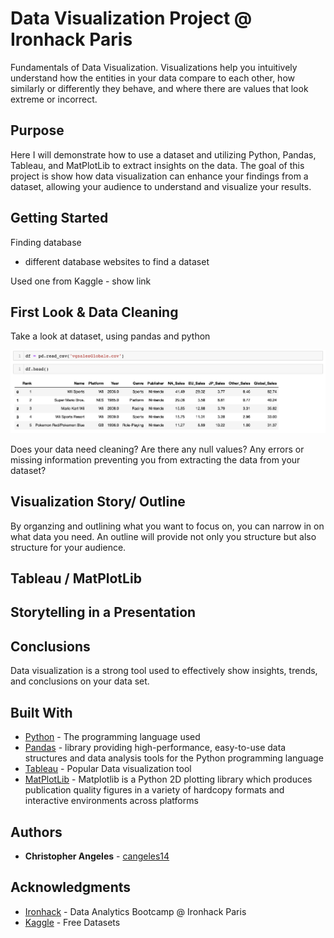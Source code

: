 # Data Visualization Project @ Ironhack Paris

Fundamentals of Data Visualization. Visualizations help you intuitively understand how the entities in your data compare to each other, how similarly or differently they behave, and where there are values that look extreme or incorrect.

## Purpose

Here I will demonstrate how to use a dataset and utilizing Python, Pandas, Tableau, and MatPlotLib to extract insights on the data. The goal of this project is show how data visualization can enhance your findings from a dataset, allowing your audience to understand and visualize your results.

## Getting Started

Finding database
- different database websites to find a dataset

Used one from Kaggle - show link

## First Look & Data Cleaning

Take a look at dataset, using pandas and python

![First Look](https://github.com/cangeles14/Data-Vis/blob/master/FirstLook%20DataVis.png)

Does your data need cleaning?
Are there any null values?
Any errors or missing information preventing you from extracting the data from your dataset?

## Visualization Story/ Outline

By organzing and outlining what you want to focus on, you can narrow in on what data you need.
An outline will provide not only you structure but also structure for your audience.

## Tableau / MatPlotLib

## Storytelling in a Presentation

## Conclusions

Data visualization is a strong tool used to effectively show insights, trends, and conclusions on your data set.

## Built With

* [Python](https://docs.python.org/3/) - The programming language used
* [Pandas](https://pandas.pydata.org/pandas-docs/stable/index.html) - library providing high-performance, easy-to-use data structures and data analysis tools for the Python programming language
* [Tableau](https://www.tableau.com/) - Popular Data visualization tool
* [MatPlotLib](https://matplotlib.org/contents.html) - Matplotlib is a Python 2D plotting library which produces publication quality figures in a variety of hardcopy formats and interactive environments across platforms

## Authors

* **Christopher Angeles** - [cangeles14](https://github.com/cangeles14)

## Acknowledgments

* [Ironhack](https://www.ironhack.com/en/data-analytics) -  Data Analytics Bootcamp @ Ironhack Paris
* [Kaggle](https://www.kaggle.com/kostyabahshetsyan/video-game-sales-visualization/data) - Free Datasets
